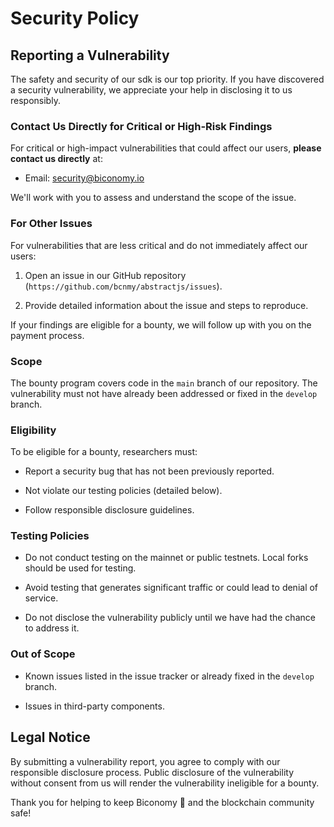 # Security Policy

## Reporting a Vulnerability

The safety and security of our sdk is our top priority. If you have discovered a security vulnerability, we appreciate your help in disclosing it to us responsibly.

### Contact Us Directly for Critical or High-Risk Findings

For critical or high-impact vulnerabilities that could affect our users, **please contact us directly** at:

- Email: security@biconomy.io

We'll work with you to assess and understand the scope of the issue.

### For Other Issues

For vulnerabilities that are less critical and do not immediately affect our users:

1. Open an issue in our GitHub repository (`https://github.com/bcnmy/abstractjs/issues`).

2. Provide detailed information about the issue and steps to reproduce.

If your findings are eligible for a bounty, we will follow up with you on the payment process.

### Scope

The bounty program covers code in the `main` branch of our repository. The vulnerability must not have already been addressed or fixed in the `develop` branch.

### Eligibility

To be eligible for a bounty, researchers must:

- Report a security bug that has not been previously reported.

- Not violate our testing policies (detailed below).

- Follow responsible disclosure guidelines.

### Testing Policies

- Do not conduct testing on the mainnet or public testnets. Local forks should be used for testing.

- Avoid testing that generates significant traffic or could lead to denial of service.

- Do not disclose the vulnerability publicly until we have had the chance to address it.

### Out of Scope

- Known issues listed in the issue tracker or already fixed in the `develop` branch.

- Issues in third-party components.

## Legal Notice

By submitting a vulnerability report, you agree to comply with our responsible disclosure process. Public disclosure of the vulnerability without consent from us will render the vulnerability ineligible for a bounty.

Thank you for helping to keep Biconomy 🍊 and the blockchain community safe!
